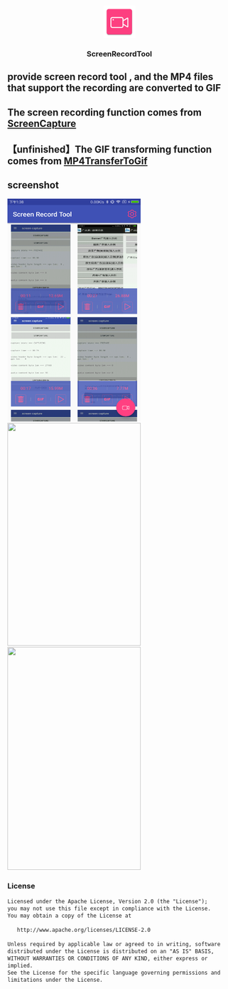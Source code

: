 <p align="center">
	<img width="72" height="72" src="art/ic_launcher-web.png"/>
</p>
<h3 align="center">ScreenRecordTool</h3>

## provide screen record tool , and the MP4 files that support the recording are converted to GIF

## The screen recording function comes from [ScreenCapture][1]

## 【**unfinished**】The GIF transforming function comes from [MP4TransferToGif][2]

## screenshot

<img src="art/main.png" width="300px" height="500px"/> <img src="art/screen_1.gif" width="300px" height="500px"/> <img src="art/screen_2.gif" width="300px" height="500px"/>

### License

    Licensed under the Apache License, Version 2.0 (the "License");
    you may not use this file except in compliance with the License.
    You may obtain a copy of the License at

       http://www.apache.org/licenses/LICENSE-2.0

    Unless required by applicable law or agreed to in writing, software
    distributed under the License is distributed on an "AS IS" BASIS,
    WITHOUT WARRANTIES OR CONDITIONS OF ANY KIND, either express or implied.
    See the License for the specific language governing permissions and
    limitations under the License.

[1]: https://github.com/HelloHuDi/ScreenCapture
[2]: https://github.com/HelloHuDi/MP4TransferToGif